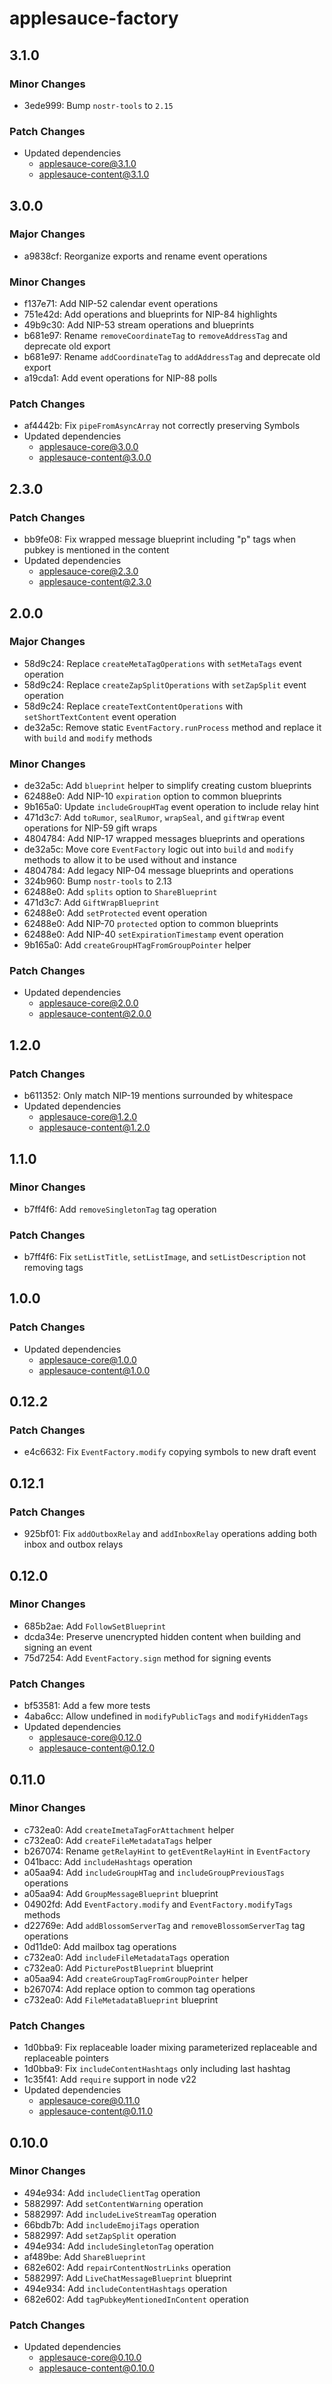 # applesauce-factory

## 3.1.0

### Minor Changes

- 3ede999: Bump `nostr-tools` to `2.15`

### Patch Changes

- Updated dependencies
  - applesauce-core@3.1.0
  - applesauce-content@3.1.0

## 3.0.0

### Major Changes

- a9838cf: Reorganize exports and rename event operations

### Minor Changes

- f137e71: Add NIP-52 calendar event operations
- 751e42d: Add operations and blueprints for NIP-84 highlights
- 49b9c30: Add NIP-53 stream operations and blueprints
- b681e97: Rename `removeCoordinateTag` to `removeAddressTag` and deprecate old export
- b681e97: Rename `addCoordinateTag` to `addAddressTag` and deprecate old export
- a19cda1: Add event operations for NIP-88 polls

### Patch Changes

- af4442b: Fix `pipeFromAsyncArray` not correctly preserving Symbols
- Updated dependencies
  - applesauce-core@3.0.0
  - applesauce-content@3.0.0

## 2.3.0

### Patch Changes

- bb9fe08: Fix wrapped message blueprint including "p" tags when pubkey is mentioned in the content
- Updated dependencies
  - applesauce-core@2.3.0
  - applesauce-content@2.3.0

## 2.0.0

### Major Changes

- 58d9c24: Replace `createMetaTagOperations` with `setMetaTags` event operation
- 58d9c24: Replace `createZapSplitOperations` with `setZapSplit` event operation
- 58d9c24: Replace `createTextContentOperations` with `setShortTextContent` event operation
- de32a5c: Remove static `EventFactory.runProcess` method and replace it with `build` and `modify` methods

### Minor Changes

- de32a5c: Add `blueprint` helper to simplify creating custom blueprints
- 62488e0: Add NIP-10 `expiration` option to common blueprints
- 9b165a0: Update `includeGroupHTag` event operation to include relay hint
- 471d3c7: Add `toRumor`, `sealRumor`, `wrapSeal`, and `giftWrap` event operations for NIP-59 gift wraps
- 4804784: Add NIP-17 wrapped messages blueprints and operations
- de32a5c: Move core `EventFactory` logic out into `build` and `modify` methods to allow it to be used without and instance
- 4804784: Add legacy NIP-04 message blueprints and operations
- 324b960: Bump `nostr-tools` to 2.13
- 62488e0: Add `splits` option to `ShareBlueprint`
- 471d3c7: Add `GiftWrapBlueprint`
- 62488e0: Add `setProtected` event operation
- 62488e0: Add NIP-70 `protected` option to common blueprints
- 62488e0: Add NIP-40 `setExpirationTimestamp` event operation
- 9b165a0: Add `createGroupHTagFromGroupPointer` helper

### Patch Changes

- Updated dependencies
  - applesauce-core@2.0.0
  - applesauce-content@2.0.0

## 1.2.0

### Patch Changes

- b611352: Only match NIP-19 mentions surrounded by whitespace
- Updated dependencies
  - applesauce-core@1.2.0
  - applesauce-content@1.2.0

## 1.1.0

### Minor Changes

- b7ff4f6: Add `removeSingletonTag` tag operation

### Patch Changes

- b7ff4f6: Fix `setListTitle`, `setListImage`, and `setListDescription` not removing tags

## 1.0.0

### Patch Changes

- Updated dependencies
  - applesauce-core@1.0.0
  - applesauce-content@1.0.0

## 0.12.2

### Patch Changes

- e4c6632: Fix `EventFactory.modify` copying symbols to new draft event

## 0.12.1

### Patch Changes

- 925bf01: Fix `addOutboxRelay` and `addInboxRelay` operations adding both inbox and outbox relays

## 0.12.0

### Minor Changes

- 685b2ae: Add `FollowSetBlueprint`
- dcda34e: Preserve unencrypted hidden content when building and signing an event
- 75d7254: Add `EventFactory.sign` method for signing events

### Patch Changes

- bf53581: Add a few more tests
- 4aba6cc: Allow undefined in `modifyPublicTags` and `modifyHiddenTags`
- Updated dependencies
  - applesauce-core@0.12.0
  - applesauce-content@0.12.0

## 0.11.0

### Minor Changes

- c732ea0: Add `createImetaTagForAttachment` helper
- c732ea0: Add `createFileMetadataTags` helper
- b267074: Rename `getRelayHint` to `getEventRelayHint` in `EventFactory`
- 041bacc: Add `includeHashtags` operation
- a05aa94: Add `includeGroupHTag` and `includeGroupPreviousTags` operations
- a05aa94: Add `GroupMessageBlueprint` blueprint
- 04902fd: Add `EventFactory.modify` and `EventFactory.modifyTags` methods
- d22769e: Add `addBlossomServerTag` and `removeBlossomServerTag` tag operations
- 0d11de0: Add mailbox tag operations
- c732ea0: Add `includeFileMetadataTags` operation
- c732ea0: Add `PicturePostBlueprint` blueprint
- a05aa94: Add `createGroupTagFromGroupPointer` helper
- b267074: Add replace option to common tag operations
- c732ea0: Add `FileMetadataBlueprint` blueprint

### Patch Changes

- 1d0bba9: Fix replaceable loader mixing parameterized replaceable and replaceable pointers
- 1d0bba9: Fix `includeContentHashtags` only including last hashtag
- 1c35f41: Add `require` support in node v22
- Updated dependencies
  - applesauce-core@0.11.0
  - applesauce-content@0.11.0

## 0.10.0

### Minor Changes

- 494e934: Add `includeClientTag` operation
- 5882997: Add `setContentWarning` operation
- 5882997: Add `includeLiveStreamTag` operation
- 66bdb7b: Add `includeEmojiTags` operation
- 5882997: Add `setZapSplit` operation
- 494e934: Add `includeSingletonTag` operation
- af489be: Add `ShareBlueprint`
- 682e602: Add `repairContentNostrLinks` operation
- 5882997: Add `LiveChatMessageBlueprint` blueprint
- 494e934: Add `includeContentHashtags` operation
- 682e602: Add `tagPubkeyMentionedInContent` operation

### Patch Changes

- Updated dependencies
  - applesauce-core@0.10.0
  - applesauce-content@0.10.0
